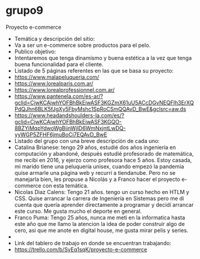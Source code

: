 # grupo9
Proyecto e-commerce
- Temática y descripción del sitio:
- Va a ser un e-commerce sobre productos para el pelo.
- Publico objetivo:
- Intentaremos que tenga dinamismo y buena estética a la vez que tenga buena funcionalidad para el cliente.
- Listado de 5 páginas referentes en las que se basa su proyecto:
- https://www.malapeluqueria.com/
- https://www.lorealparis.com.ar/
- https://www.lorealprofessionnel.com.ar/
- https://www.pantenela.com/es-ar/?gclid=CjwKCAjwhYOFBhBkEiwASF3KGZmX61uU5ACcDGvNEQFlh3ErXQPdQJhn6BLK5fJgXy5FbyMshc1SpRoCSmQQAvD_BwE&gclsrc=aw.ds
- https://www.headandshoulders-la.com/es/?gclid=CjwKCAjwhYOFBhBkEiwASF3KGQO-8BZYiMqpYdwoWgBiinWjID6WmNxjntLwDQ-yyWGP5ZFHF6jmuBoCi7EQAvD_BwE
- Listado del grupo con una breve descripción de cada uno:
- Catalina Brianese: tengo 29 años, estudié dos años ingeniería en computación y abandoné, después estudié profesorado de matemática, me recibí en 2016, y ejerzo como profesora hace 5 años. Estoy casada, mi marido tiene una peluquería unisex, cuando empezó la pandemia quise armarle una página web y recurrí a tiendanube. Pero no se manejarla bien, les propuse a Nicolás y a Franco hacer el proyecto e-commerce con esta temática.
- Nicolas Diaz Calens: Tengo 21 años. tengo un curso hecho en HTLM y CSS. Quise arrancar la carrera de Ingeniería en Sistemas pero me di cuenta que quería aprender directamente a programar y decidí arrancar este curso. Me gusta mucho el deporte en general.
- Franco Puma: Tengo 25 años, nunca me meti en la informatica hasta este año que me llamo la atencion la idea de poder construir algo de cero, asi que me anote en digital house, me gusta mirar pelis y series.
- 
- Link del tablero de trabajo en donde se encuentran trabajando:
- https://trello.com/b/SvEq1sqK/proyecto-e-commerce
